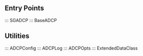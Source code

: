 ## Entry Points

::: SGADCP
::: BaseADCP

## Utilities

::: ADCPConfig
::: ADCPLog
::: ADCPOpts
::: ExtendedDataClass
